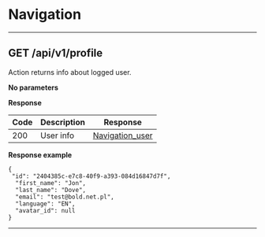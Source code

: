 # Navigation
----

## GET /api/v1/profile

Action returns info about logged user.

**No parameters**

**Response**

| Code | Description       | Response                                    |
|------|-------------------|---------------------------------------------|
| 200  | User info         | [Navigation_user](backend/api/objects/navigation_user.md)                              |

**Response example**

```
{
 "id": "2404385c-e7c8-40f9-a393-084d16847d7f",
  "first_name": "Jon",
  "last_name": "Dove",
  "email": "test@bold.net.pl",
  "language": "EN",
  "avatar_id": null
}
```

_______________________________________________________________________________________
